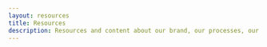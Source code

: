 ```yaml
---
layout: resources
title: Resources
description: Resources and content about our brand, our processes, our clients.
---
```

